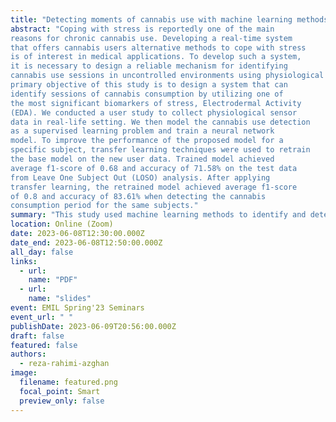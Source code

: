 ```yaml
---
title: "Detecting moments of cannabis use with machine learning methods"
abstract: "Coping with stress is reportedly one of the main
reasons for chronic cannabis use. Developing a real-time system
that offers cannabis users alternative methods to cope with stress
is of interest in medical applications. To develop such a system,
it is necessary to design a reliable mechanism for identifying
cannabis use sessions in uncontrolled environments using physiological markers captured with wearable sensors. Therefore, the
primary objective of this study is to design a system that can
identify sessions of cannabis consumption by utilizing one of
the most significant biomarkers of stress, Electrodermal Activity
(EDA). We conducted a user study to collect physiological sensor
data in real-life setting. We then model the cannabis use detection
as a supervised learning problem and train a neural network
model. To improve the performance of the proposed model for a
specific subject, transfer learning techniques were used to retrain
the base model on the new user data. Trained model achieved
average f1-score of 0.68 and accuracy of 71.58% on the test data
from Leave One Subject Out (LOSO) analysis. After applying
transfer learning, the retrained model achieved average f1-score
of 0.8 and accuracy of 83.61% when detecting the cannabis
consumption period for the same subjects."
summary: "This study used machine learning methods to identify and detect the moments of cannabis use in participants. The model was trained using a leave-one-subject-out method, and later personalized using transfer learning"
location: Online (Zoom)
date: 2023-06-08T12:30:00.000Z
date_end: 2023-06-08T12:50:00.000Z
all_day: false
links:
  - url: 
    name: "PDF"
  - url: 
    name: "slides"
event: EMIL Spring'23 Seminars
event_url: " "
publishDate: 2023-06-09T20:56:00.000Z
draft: false
featured: false
authors:
  - reza-rahimi-azghan
image:
  filename: featured.png
  focal_point: Smart
  preview_only: false
---
```

